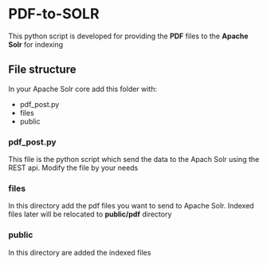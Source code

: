 # PDF-to-SOLR
This python script is developed for providing the **PDF** files to the **Apache Solr** for indexing

## File structure
In your Apache Solr core add this folder with:
* pdf_post.py
* files
* public

### pdf_post.py
This file is the python script which send the data to the Apach Solr using the REST api.
Modify the file by your needs

### files
In this directory add the pdf files you want to send to Apache Solr. Indexed files later will be relocated to **public/pdf** directory

### public
In this directory are added the indexed files